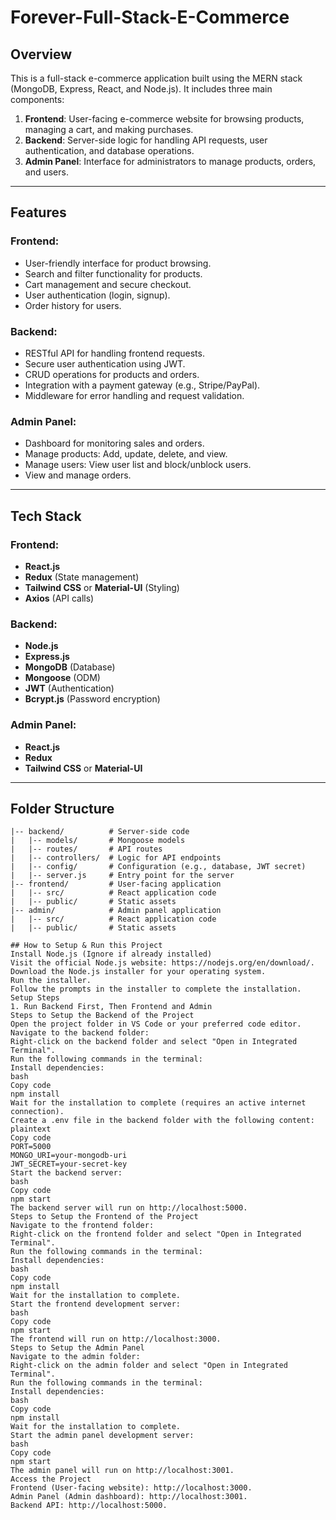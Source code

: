 # Forever-Full-Stack-E-Commerce 
## Overview  
This is a full-stack e-commerce application built using the MERN stack (MongoDB, Express, React, and Node.js). It includes three main components:  
1. **Frontend**: User-facing e-commerce website for browsing products, managing a cart, and making purchases.  
2. **Backend**: Server-side logic for handling API requests, user authentication, and database operations.  
3. **Admin Panel**: Interface for administrators to manage products, orders, and users.  

---

## Features  
### Frontend:  
- User-friendly interface for product browsing.  
- Search and filter functionality for products.  
- Cart management and secure checkout.  
- User authentication (login, signup).  
- Order history for users.  

### Backend:  
- RESTful API for handling frontend requests.  
- Secure user authentication using JWT.  
- CRUD operations for products and orders.  
- Integration with a payment gateway (e.g., Stripe/PayPal).  
- Middleware for error handling and request validation.  

### Admin Panel:  
- Dashboard for monitoring sales and orders.  
- Manage products: Add, update, delete, and view.  
- Manage users: View user list and block/unblock users.  
- View and manage orders.  

---

## Tech Stack  
### Frontend:  
- **React.js**  
- **Redux** (State management)  
- **Tailwind CSS** or **Material-UI** (Styling)  
- **Axios** (API calls)  

### Backend:  
- **Node.js**  
- **Express.js**  
- **MongoDB** (Database)  
- **Mongoose** (ODM)  
- **JWT** (Authentication)  
- **Bcrypt.js** (Password encryption)  

### Admin Panel:  
- **React.js**  
- **Redux**  
- **Tailwind CSS** or **Material-UI**  

---

## Folder Structure  
```plaintext
|-- backend/          # Server-side code  
|   |-- models/       # Mongoose models  
|   |-- routes/       # API routes  
|   |-- controllers/  # Logic for API endpoints  
|   |-- config/       # Configuration (e.g., database, JWT secret)  
|   |-- server.js     # Entry point for the server  
|-- frontend/         # User-facing application  
|   |-- src/          # React application code  
|   |-- public/       # Static assets  
|-- admin/            # Admin panel application  
|   |-- src/          # React application code  
|   |-- public/       # Static assets

## How to Setup & Run this Project
Install Node.js (Ignore if already installed)
Visit the official Node.js website: https://nodejs.org/en/download/.
Download the Node.js installer for your operating system.
Run the installer.
Follow the prompts in the installer to complete the installation.
Setup Steps
1. Run Backend First, Then Frontend and Admin
Steps to Setup the Backend of the Project
Open the project folder in VS Code or your preferred code editor.
Navigate to the backend folder:
Right-click on the backend folder and select "Open in Integrated Terminal".
Run the following commands in the terminal:
Install dependencies:
bash
Copy code
npm install  
Wait for the installation to complete (requires an active internet connection).
Create a .env file in the backend folder with the following content:
plaintext
Copy code
PORT=5000  
MONGO_URI=your-mongodb-uri  
JWT_SECRET=your-secret-key  
Start the backend server:
bash
Copy code
npm start  
The backend server will run on http://localhost:5000.
Steps to Setup the Frontend of the Project
Navigate to the frontend folder:
Right-click on the frontend folder and select "Open in Integrated Terminal".
Run the following commands in the terminal:
Install dependencies:
bash
Copy code
npm install  
Wait for the installation to complete.
Start the frontend development server:
bash
Copy code
npm start  
The frontend will run on http://localhost:3000.
Steps to Setup the Admin Panel
Navigate to the admin folder:
Right-click on the admin folder and select "Open in Integrated Terminal".
Run the following commands in the terminal:
Install dependencies:
bash
Copy code
npm install  
Wait for the installation to complete.
Start the admin panel development server:
bash
Copy code
npm start  
The admin panel will run on http://localhost:3001.
Access the Project
Frontend (User-facing website): http://localhost:3000.
Admin Panel (Admin dashboard): http://localhost:3001.
Backend API: http://localhost:5000.
